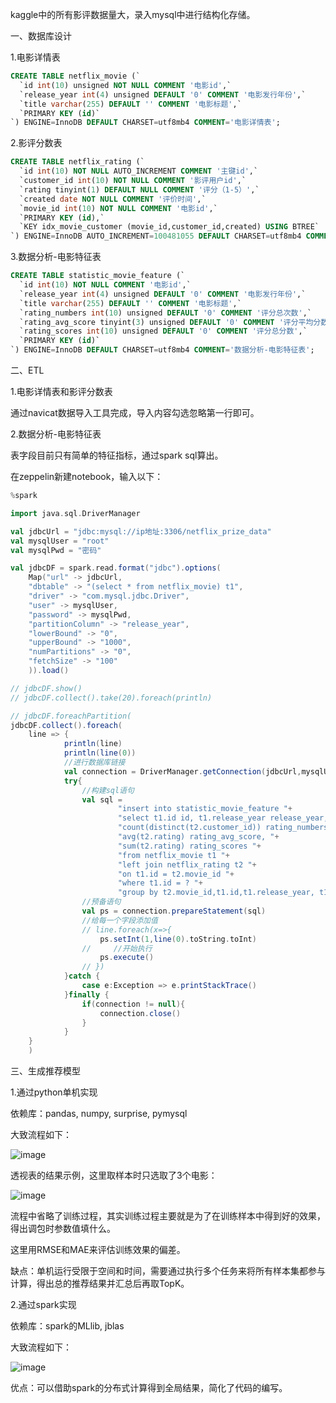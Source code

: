 kaggle中的所有影评数据量大，录入mysql中进行结构化存储。

一、数据库设计

1.电影详情表

```sql
CREATE TABLE netflix_movie (`
  `id int(10) unsigned NOT NULL COMMENT '电影id',`
  `release_year int(4) unsigned DEFAULT '0' COMMENT '电影发行年份',`
  `title varchar(255) DEFAULT '' COMMENT '电影标题',`
  `PRIMARY KEY (id)`
`) ENGINE=InnoDB DEFAULT CHARSET=utf8mb4 COMMENT='电影详情表';
```

2.影评分数表

```sql
CREATE TABLE netflix_rating (`
  `id int(10) NOT NULL AUTO_INCREMENT COMMENT '主键id',`
  `customer_id int(10) NOT NULL COMMENT '影评用户id',`
  `rating tinyint(1) DEFAULT NULL COMMENT '评分（1-5）',`
  `created date NOT NULL COMMENT '评价时间',`
  `movie_id int(10) NOT NULL COMMENT '电影id',`
  `PRIMARY KEY (id),`
  `KEY idx_movie_customer (movie_id,customer_id,created) USING BTREE`
`) ENGINE=InnoDB AUTO_INCREMENT=100481055 DEFAULT CHARSET=utf8mb4 COMMENT='影评分数表';
```

3.数据分析-电影特征表

```sql
CREATE TABLE statistic_movie_feature (`
  `id int(10) NOT NULL COMMENT '电影id',`
  `release_year int(4) unsigned DEFAULT '0' COMMENT '电影发行年份',`
  `title varchar(255) DEFAULT '' COMMENT '电影标题',`
  `rating_numbers int(10) unsigned DEFAULT '0' COMMENT '评分总次数',`
  `rating_avg_score tinyint(3) unsigned DEFAULT '0' COMMENT '评分平均分数',`
  `rating_scores int(10) unsigned DEFAULT '0' COMMENT '评分总分数',`
  `PRIMARY KEY (id)`
`) ENGINE=InnoDB DEFAULT CHARSET=utf8mb4 COMMENT='数据分析-电影特征表';
```

二、ETL

1.电影详情表和影评分数表

通过navicat数据导入工具完成，导入内容勾选忽略第一行即可。

2.数据分析-电影特征表

表字段目前只有简单的特征指标，通过spark sql算出。

在zeppelin新建notebook，输入以下：

```scala
%spark

import java.sql.DriverManager

val jdbcUrl = "jdbc:mysql://ip地址:3306/netflix_prize_data"
val mysqlUser = "root"
val mysqlPwd = "密码"

val jdbcDF = spark.read.format("jdbc").options(
    Map("url" -> jdbcUrl,
    "dbtable" -> "(select * from netflix_movie) t1",
    "driver" -> "com.mysql.jdbc.Driver",
    "user" -> mysqlUser,
    "password" -> mysqlPwd,
    "partitionColumn" -> "release_year",
    "lowerBound" -> "0",
    "upperBound" -> "1000",
    "numPartitions" -> "0",
    "fetchSize" -> "100"
    )).load()

// jdbcDF.show()
// jdbcDF.collect().take(20).foreach(println)

// jdbcDF.foreachPartition(
jdbcDF.collect().foreach(
    line => {
            println(line)
            println(line(0))
            //进行数据库链接
            val connection = DriverManager.getConnection(jdbcUrl,mysqlUser,mysqlPwd)
            try{
                //构建sql语句
                val sql =
                        "insert into statistic_movie_feature "+
                        "select t1.id id, t1.release_year release_year, t1.title title, "+
                        "count(distinct(t2.customer_id)) rating_numbers, "+
                        "avg(t2.rating) rating_avg_score, "+
                        "sum(t2.rating) rating_scores "+
                        "from netflix_movie t1 "+
                        "left join netflix_rating t2 "+
                        "on t1.id = t2.movie_id "+
                        "where t1.id = ? "+
                        "group by t2.movie_id,t1.id,t1.release_year, t1.title"
                //预备语句
                val ps = connection.prepareStatement(sql)
                //给每一个字段添加值
                // line.foreach(x=>{
                    ps.setInt(1,line(0).toString.toInt)
                //     //开始执行
                    ps.execute()
                // })
            }catch {
                case e:Exception => e.printStackTrace()
            }finally {
                if(connection != null){
                    connection.close()
                }
            }
    }
    )
```

三、生成推荐模型

1.通过python单机实现

依赖库：pandas, numpy, surprise, pymysql

大致流程如下：

 ![image](https://github.com/zerolbsony/kaggle/blob/master/Netflix/电影推荐流程.png)

透视表的结果示例，这里取样本时只选取了3个电影：

![image](https://github.com/zerolbsony/kaggle/blob/master/Netflix/%E4%BE%8B%E5%AD%90.png)

流程中省略了训练过程，其实训练过程主要就是为了在训练样本中得到好的效果，得出调包时参数值填什么。

这里用RMSE和MAE来评估训练效果的偏差。

缺点：单机运行受限于空间和时间，需要通过执行多个任务来将所有样本集都参与计算，得出总的推荐结果并汇总后再取TopK。

2.通过spark实现

依赖库：spark的MLlib, jblas

大致流程如下：

![image](https://github.com/zerolbsony/kaggle/blob/master/Netflix/spark.png)

优点：可以借助spark的分布式计算得到全局结果，简化了代码的编写。
